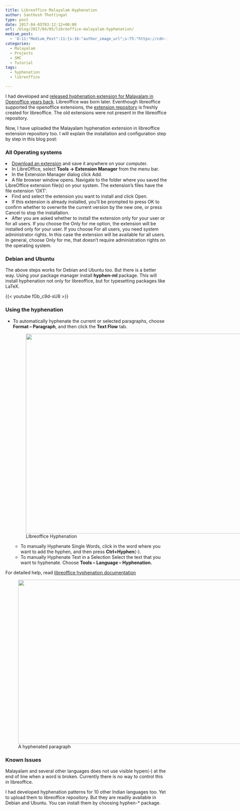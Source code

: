 ```yaml
---
title: Libreoffice Malayalam Hyphenation
author: Santhosh Thottingal
type: post
date: 2017-04-05T03:12:12+00:00
url: /blog/2017/04/05/libreoffice-malayalam-hyphenation/
medium_post:
  - 'O:11:"Medium_Post":11:{s:16:"author_image_url";s:75:"https://cdn-images-1.medium.com/fit/c/200/200/1*As1EIgy-TLEcibTNPBApCQ.jpeg";s:10:"author_url";s:31:"https://medium.com/@sthottingal";s:11:"byline_name";N;s:12:"byline_email";N;s:10:"cross_link";s:2:"no";s:2:"id";s:12:"dc9741f52605";s:21:"follower_notification";s:3:"yes";s:7:"license";s:11:"cc-40-by-sa";s:14:"publication_id";s:2:"-1";s:6:"status";s:6:"public";s:3:"url";s:78:"https://medium.com/@sthottingal/libreoffice-malayalam-hyphenation-dc9741f52605";}'
categories:
  - Malayalam
  - Projects
  - SMC
  - Tutorial
tags:
  - hyphenation
  - libreoffice

---
```

I had developed and [released hyphenation extension for Malayalam in Openoffice years back][1]. Libreoffice was born later. Eventhough libreoffice supported the openoffice extensions, the [extension repository][2] is freshly created for libreoffice. The old extensions were not present in the libreoffice repository.

Now, I have uploaded the Malayalam hyphenation extension in libreoffice extension repository too. I will explain the installation and configuration step by step in this blog post:

### **All Operating systems**

<li data-canvas-width="16.28">
  <a href="https://extensions.libreoffice.org/extensions/malayalam-hyphenation-dictionary">Download an extension</a> and save it anywhere on your computer.
</li>
<li data-canvas-width="16.28">
  In LibreOffice, select <strong>Tools -> Extension Manager</strong> from the menu bar.
</li>
<li data-canvas-width="16.28">
  In the Extension Manager dialog click Add.
</li>
<li data-canvas-width="16.28">
  A file browser window opens. Navigate to the folder where you saved the LibreOffice extension file(s) on your system. The extension&#8217;s files have the file extension &#8216;OXT&#8217;.
</li>
<li data-canvas-width="16.28">
  Find and select the extension you want to install and click Open.
</li>
<li data-canvas-width="16.28">
  If this extension is already installed, you&#8217;ll be prompted to press OK to confirm whether to overwrite the current version by the new one, or press Cancel to stop the installation.
</li>
<li data-canvas-width="16.28">
  After you are asked whether to install the extension only for your user or for all users. If you choose the Only for me option, the extension will be installed only for your user. If you choose For all users, you need system administrator rights. In this case the extension will be available for all users. In general, choose Only for me, that doesn&#8217;t require administration rights on the operating system.
</li>

### **Debian and Ubuntu**

The above steps works for Debian and Ubuntu too. But there is a better way. Using your package manager install **hyphen-ml** package. This will install hyphenation not only for libreoffice, but for typesetting packages like LaTeX.

{{< youtube fGb_c9d-sU8 >}}

### **Using the hyphenation**

  * To automatically hyphenate the current or selected paragraphs, choose **Format &#8211; Paragraph**, and then click the **Text Flow** tab.
    <figure id="attachment_934" aria-describedby="caption-attachment-934" style="width: 716px" class="wp-caption alignright"><img class="size-full wp-image-934" src="/wp-content/uploads/2017/04/Spectacle.Qb1642.png" alt="" width="716" height="621" srcset="https://thottingal.in/wp-content/uploads/2017/04/Spectacle.Qb1642.png 716w, https://thottingal.in/wp-content/uploads/2017/04/Spectacle.Qb1642-300x260.png 300w" sizes="(max-width: 716px) 100vw, 716px" /><figcaption id="caption-attachment-934" class="wp-caption-text">LIbreoffice Hyphenation</figcaption></figure></li>

      * To manually Hyphenate Single Words, click in the word where you want to add the hyphen, and then press **Ctrl+Hyphen**(-).
      * To manually Hyphenate Text in a Selection Select the text that you want to hyphenate. Choose **Tools &#8211; Language &#8211; Hyphenation.**</ul>

    For detailed help, read [libreoffice hyphenation documentation][3]

    <figure id="attachment_935" aria-describedby="caption-attachment-935" style="width: 857px" class="wp-caption aligncenter"><img class="size-full wp-image-935" src="/wp-content/uploads/2017/04/Spectacle.TT1968.png" alt="" width="857" height="510" srcset="https://thottingal.in/wp-content/uploads/2017/04/Spectacle.TT1968.png 857w, https://thottingal.in/wp-content/uploads/2017/04/Spectacle.TT1968-300x179.png 300w, https://thottingal.in/wp-content/uploads/2017/04/Spectacle.TT1968-768x457.png 768w" sizes="(max-width: 857px) 100vw, 857px" /><figcaption id="caption-attachment-935" class="wp-caption-text">A hyphenated paragraph</figcaption></figure>

    ### Known Issues

    Malayalam and several other languages does not use visible hypen(-) at the end of line when a word is broken. Currently there is no way to control this in libreoffice.

    I had developed hyphenation patterns for 10 other Indian languages too. Yet to upload them to libreoffice repository. But they are readily available in Debian and Ubuntu. You can install them by choosing hyphen-* package.

    &nbsp;

 [1]: http://thottingal.in/blog/2008/12/13/hyphenation-of-indian-languages-and-openoffice/
 [2]: http://extensions.libreoffice.org/
 [3]: https://help.libreoffice.org/Writer/Hyphenation_1